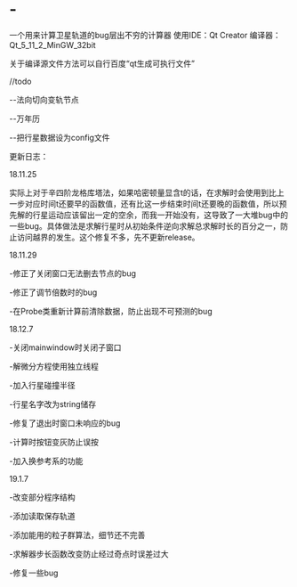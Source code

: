 # -
一个用来计算卫星轨道的bug层出不穷的计算器
使用IDE：Qt Creator
编译器：Qt_5_11_2_MinGW_32bit

关于编译源文件方法可以自行百度“qt生成可执行文件”

//todo

--法向切向变轨节点

--万年历

--把行星数据设为config文件

更新日志：

18.11.25

实际上对于辛四阶龙格库塔法，如果哈密顿量显含t的话，在求解时会使用到比上一步对应时间t还要早的函数值，还有比这一步结束时间t还要晚的函数值，所以预先解的行星运动应该留出一定的空余，而我一开始没有，这导致了一大堆bug中的一些bug。具体做法是求解行星时从初始条件逆向求解总求解时长的百分之一，防止访问越界的发生。这个修复不多，先不更新release。

18.11.29

-修正了关闭窗口无法删去节点的bug

-修正了调节倍数时的bug

-在Probe类重新计算前清除数据，防止出现不可预测的bug

18.12.7

-关闭mainwindow时关闭子窗口

-解微分方程使用独立线程

-加入行星碰撞半径

-行星名字改为string储存

-修复了退出时窗口未响应的bug

-计算时按钮变灰防止误按

-加入换参考系的功能

19.1.7

-改变部分程序结构

-添加读取保存轨道

-添加能用的粒子群算法，细节还不完善

-求解器步长函数改变防止经过奇点时误差过大

-修复一些bug
